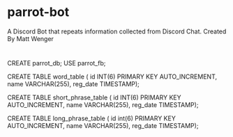 # parrot-bot
A Discord Bot that repeats information collected from Discord Chat.
Created By Matt Wenger
#

CREATE parrot_db;
USE parrot_fb;

CREATE TABLE word_table (
  id INT(6) PRIMARY KEY AUTO_INCREMENT,
  name VARCHAR(255),
  reg_date TIMESTAMP);

CREATE TABLE short_phrase_table (
  id INT(6) PRIMARY KEY AUTO_INCREMENT,
  name VARCHAR(255),
  reg_date TIMESTAMP);
  
CREATE TABLE long_phrase_table (
  id int(6) PRIMARY KEY AUTO_INCREMENT,
  name VARCHAR(255),
  reg_date TIMESTAMP);
